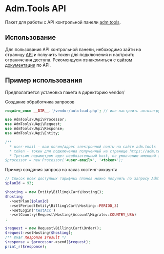 Adm.Tools API
========================

Пакет для работы с API контрольной панели <a href="https://adm.tools" target="_blank">adm.tools</a>.

Использование
--------------
Для пользования API контрольной панели, небоходимо зайти на страницу <a href="https://adm.tools/user/api/">API</a> и получить токен для подключения и настроить ограничения доступа. Рекомендуем ознакомиться с <a href="https://api.adm.tools/" target="_blank">сайтом документации</a> по API.

Пример использования
--------------
Предполагается установка пакета в директорию vendor/

Создание обработчика запросов

```php
require_once __DIR__.'/vendor/autoload.php'; // или настроить автозагрузку по пространствам имен

use AdmTools\UApi\Processor;
use AdmTools\UApi\Request;
use AdmTools\UApi\Response;
use AdmTools\UApi\Entity;

/**
  * user-email - ваш логин/адрес электронной почты на сайте adm.tools
  * token - токен для подключения полученный на странице https://adm.tools/user/api/#/tab-token
  * Третьим параметром идет необязательный host, по умолчанию имеющий значение https://adm.tools/api.php
$processor = new Processor('<user-email>', '<token>'); 
```

Пример создания запроса на заказ хостинг-аккаунта 

```php
// Список всех доступных тарифных планов можно получить по запросу AdmTools\UApi\Request\Hosting\Account\Plans()
$planId = 93;

$hosting = new Entity\Billing\Cart\Hosting();
$hosting
  ->setPlan($planId)
  ->setPeriod(Entity\Billing\Cart\Hosting::PERIOD_3)
  ->setLogin('testAcc')
  ->setCountry(Request\Hosting\Account\Migrate::COUNTRY_USA)
;

$request = new Request\Billing\Cart\Order();
$request->setHosting($hosting);
/** @var Response $result */
$response = $processor->send($request);
print_r($response);
```
